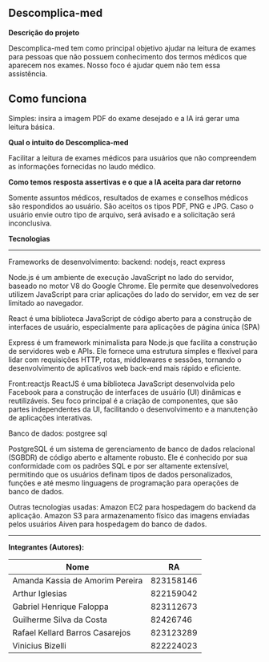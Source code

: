 **Descomplica-med**
  -----------------
 
**Descrição do projeto**

Descomplica-med tem como principal objetivo ajudar na leitura de exames para pessoas que não possuem conhecimento dos termos médicos que aparecem nos exames. Nosso foco é ajudar quem não tem essa assistência. 

**Como funciona**
-
Simples: insira a imagem PDF do exame desejado e a IA irá gerar uma leitura básica.

 **Qual o intuito do  Descomplica-med**  

 Facilitar a leitura de exames médicos para usuários que não compreendem as informações fornecidas no laudo médico.

**Como temos resposta assertivas e o que a IA aceita para dar retorno**

Somente assuntos médicos, resultados de exames e conselhos médicos são respondidos ao usuário. São aceitos os tipos PDF, PNG e JPG. Caso o usuário envie outro tipo de arquivo, será avisado e a solicitação será inconclusiva.

**Tecnologias**
__________________________

Frameworks de desenvolvimento:
backend:
nodejs, react express 

Node.js é um ambiente de execução JavaScript no lado do servidor, baseado no motor V8 do Google Chrome. Ele permite que desenvolvedores utilizem JavaScript para criar aplicações do lado do servidor, em vez de ser limitado ao navegador.

React é uma biblioteca JavaScript de código aberto para a construção de interfaces de usuário, especialmente para aplicações de página única (SPA)

 Express é um framework minimalista para Node.js que facilita a construção de servidores web e APIs. Ele fornece uma estrutura simples e flexível para lidar com requisições HTTP, rotas, middlewares e sessões, tornando o desenvolvimento de aplicativos web back-end mais rápido e eficiente.

Front:reactjs
ReactJS é uma biblioteca JavaScript desenvolvida pelo Facebook para a construção de interfaces de usuário (UI) dinâmicas e reutilizáveis. Seu foco principal é a criação de componentes, que são partes independentes da UI, facilitando o desenvolvimento e a manutenção de aplicações interativas.

Banco de dados:
postgree sql

PostgreSQL é um sistema de gerenciamento de banco de dados relacional (SGBDR) de código aberto e altamente robusto. Ele é conhecido por sua conformidade com os padrões SQL e por ser altamente extensível, permitindo que os usuários definam tipos de dados personalizados, funções e até mesmo linguagens de programação para operações de banco de dados.


Outras tecnologias usadas:
Amazon EC2 para hospedagem do backend da aplicação.
Amazon S3 para armazenamento físico das imagens enviadas pelos usuários
Aiven para hospedagem do banco de dados.

_______________________________________
**Integrantes (Autores):**

| Nome                                | RA        |
| ----------------------------------- | --------- |
| Amanda Kassia de Amorim Pereira     | 823158146 |
| Arthur Iglesias                     | 822159042 |
| Gabriel Henrique Faloppa            | 823112673 |
| Guilherme Silva da Costa            | 82426746  |
| Rafael Kellard Barros Casarejos     | 823123289 |
| Vinicius Bizelli                    | 822224023 |
